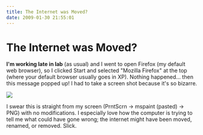 ```yaml
---
title: The Internet was Moved?
date: 2009-01-30 21:55:01
---
```


# The Internet was Moved?

__I'm working late in lab__ (as usual) and I went to open Firefox (my default web browser), so I clicked Start and selected "Mozilla Firefox" at the top (where your default browser usually goes in XP). Nothing happened... then this message popped up! I had to take a screen shot because it's so bizarre.

<div class="text-center img-border">

![](https://swharden.com/static/2009/01/30/internet_moved.png)

</div>

I swear this is straight from my screen (PrntScrn -> mspaint (pasted) -> PNG) with no modifications. I especially love how the computer is trying to tell me what could have gone wrong; the internet might have been moved, renamed, or removed. Slick.